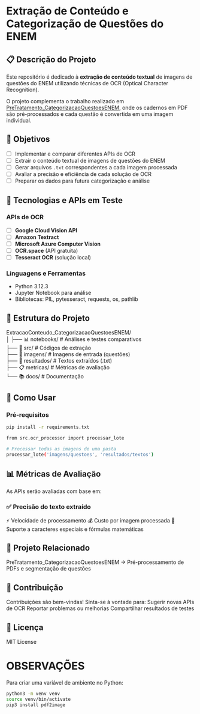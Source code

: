 # Extração de Conteúdo e Categorização de Questões do ENEM

## 📋 Descrição do Projeto

Este repositório é dedicado à **extração de conteúdo textual** de imagens de questões do ENEM utilizando técnicas de OCR (Optical Character Recognition). 

O projeto complementa o trabalho realizado em [PreTratamento_CategorizacaoQuestoesENEM](https://github.com/AlexandreNP9/PreTratamento_CategorizacaoQuestoesENEM), onde os cadernos em PDF são pré-processados e cada questão é convertida em uma imagem individual.

## 🎯 Objetivos

- [ ] Implementar e comparar diferentes APIs de OCR
- [ ] Extrair o conteúdo textual de imagens de questões do ENEM
- [ ] Gerar arquivos `.txt` correspondentes a cada imagem processada
- [ ] Avaliar a precisão e eficiência de cada solução de OCR
- [ ] Preparar os dados para futura categorização e análise

## 🔧 Tecnologias e APIs em Teste

### APIs de OCR
- [ ] **Google Cloud Vision API**
- [ ] **Amazon Textract**
- [ ] **Microsoft Azure Computer Vision**
- [ ] **OCR.space** (API gratuita)
- [ ] **Tesseract OCR** (solução local)

### Linguagens e Ferramentas
- Python 3.12.3
- Jupyter Notebook para análise
- Bibliotecas: PIL, pytesseract, requests, os, pathlib

## 📁 Estrutura do Projeto
ExtracaoConteudo_CategorizacaoQuestoesENEM/  
│
├── 📊 notebooks/ # Análises e testes comparativos  
├── 🔧 src/ # Códigos de extração  
├── 📁 imagens/ # Imagens de entrada (questões)  
├── 📁 resultados/ # Textos extraídos (.txt)  
├── 📋 metricas/ # Métricas de avaliação  
└── 📚 docs/ # Documentação  


## 🚀 Como Usar

### Pré-requisitos
```bash
pip install -r requirements.txt

from src.ocr_processor import processar_lote

# Processar todas as imagens de uma pasta
processar_lote('imagens/questoes', 'resultados/textos')
```

## 📊 Métricas de Avaliação
As APIs serão avaliadas com base em:

### ✅ Precisão do texto extraído
⚡ Velocidade de processamento
💰 Custo por imagem processada
🔄 Suporte a caracteres especiais e fórmulas matemáticas

## 🔗 Projeto Relacionado
PreTratamento_CategorizacaoQuestoesENEM → Pré-processamento de PDFs e segmentação de questões

## 🤝 Contribuição
Contribuições são bem-vindas! Sinta-se à vontade para:
Sugerir novas APIs de OCR
Reportar problemas ou melhorias
Compartilhar resultados de testes

## 📄 Licença
MIT License

# OBSERVAÇÕES
Para criar uma variável de ambiente no Python:  
```bash
python3 -m venv venv  
source venv/bin/activate  
pip3 install pdf2image  
```